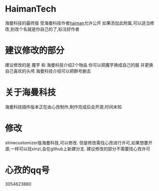# HaimanTech
  海曼科技的最终版
  受海曼科技作者[haiman](https://github.com/haiman233)允许公开
  如果添加此附属,可以适当修改,别改个名就是你自己的了,标注好作者
# 建议修改的部分
  建议修改的是 魔芋 和 海曼科技介绍2个物品
  你可以把魔芋换成自己的服 并更换自己喜欢的头颅
  海曼科技介绍可以把群号删去
# 关于海曼科技
  海曼科技插件版本正在由心孜制作,制作完成后会开源,时间未知
# 修改
  slimecustomizer版海曼科技,可以修改.
  但是修改需找心孜进行许可,如果想要开源,一样可以找xinzi,会在github上新建分支.
  建议修改的部分不需要找心孜许可
# 心孜的qq号
  3054623880
  
